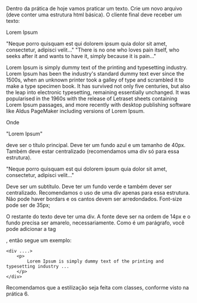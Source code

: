 Dentro da prática de hoje vamos praticar um texto. Crie um novo arquivo (deve conter uma estrutura html básica).
O cliente final deve receber um texto:

Lorem Ipsum

"Neque porro quisquam est qui dolorem ipsum quia dolor sit amet, consectetur, adipisci velit..."
"There is no one who loves pain itself, who seeks after it and wants to have it, simply because it is pain..."



Lorem Ipsum is simply dummy text of the printing and typesetting industry. Lorem Ipsum has been the industry's standard dummy text ever since the 1500s, when an unknown printer took a galley of type and scrambled it to make a type specimen book. It has survived not only five centuries, but also the leap into electronic typesetting, remaining essentially unchanged. It was popularised in the 1960s with the release of Letraset sheets containing Lorem Ipsum passages, and more recently with desktop publishing software like Aldus PageMaker including versions of Lorem Ipsum.



Onde 

"Lorem Ipsum" 

deve ser o título principal. Deve ter um fundo azul e um tamanho de 40px. Também deve estar centralizado (recomendamos uma div só para essa estrutura).


"Neque porro quisquam est qui dolorem ipsum quia dolor sit amet, consectetur, adipisci velit..."

Deve ser um subtítulo. Deve ter um fundo verde e também dever ser centralizado. Recomendamos o uso de uma div apenas para essa estrutura. Não pode haver bordars e os cantos devem ser arredondados. Font-size pode ser de 35px;



O restante do texto deve ter uma div. A fonte deve ser na ordem de 14px e o fundo precisa ser amarelo, necessariamente. Como é um parágrafo, você pode adicionar a tag <p>, então segue um exemplo:


```
<div ....>
    <p>
        Lorem Ipsum is simply dummy text of the printing and typesetting industry ...
    </p>
</div>
```



Recomendamos que a estilização seja feita com classes, conforme visto na prática 6.

